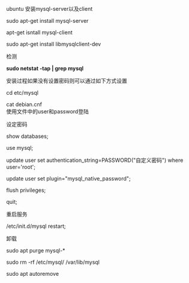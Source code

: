 ubuntu 安装mysql-server以及client

sudo apt-get install mysql-server

apt-get isntall mysql-client

sudo apt-get install libmysqlclient-dev

检测

**sudo netstat -tap \| grep mysql**

安装过程如果没有设置密码则可以通过如下方式设置

cd etc/mysql

cat debian.cnf  
使用文件中的user和password登陆

设定密码

show databases;

use mysql;

update user set authentication\_string=PASSWORD\("自定义密码"\) where user='root';

update user set plugin="mysql\_native\_password";

flush privileges;

quit;

重启服务

/etc/init.d/mysql restart;

卸载

sudo apt purge mysql-\*

sudo rm -rf /etc/mysql/ /var/lib/mysql

sudo apt autoremove

